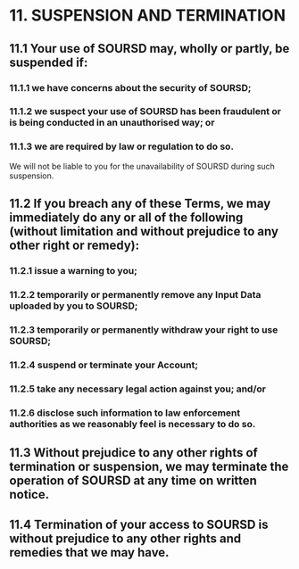 # 11. SUSPENSION AND TERMINATION

## 11.1 Your use of SOURSD may, wholly or partly, be suspended if:

### 11.1.1 we have concerns about the security of SOURSD;

### 11.1.2 we suspect your use of SOURSD has been fraudulent or is being conducted in an unauthorised way; or

### 11.1.3 we are required by law or regulation to do so.

We will not be liable to you for the unavailability of SOURSD during such suspension.

## 11.2 If you breach any of these Terms, we may immediately do any or all of the following (without limitation and without prejudice to any other right or remedy):

### 11.2.1 issue a warning to you;

### 11.2.2 temporarily or permanently remove any Input Data uploaded by you to SOURSD;

### 11.2.3 temporarily or permanently withdraw your right to use SOURSD;

### 11.2.4 suspend or terminate your Account;

### 11.2.5 take any necessary legal action against you; and/or

### 11.2.6 disclose such information to law enforcement authorities as we reasonably feel is necessary to do so.

## 11.3 Without prejudice to any other rights of termination or suspension, we may terminate the operation of SOURSD at any time on written notice.

## 11.4 Termination of your access to SOURSD is without prejudice to any other rights and remedies that we may have.
